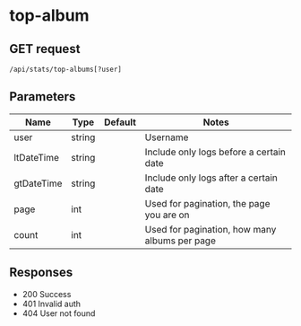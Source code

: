 # top-album

## GET request

`/api/stats/top-albums[?user]`

## Parameters

|Name|Type|Default|Notes|
|---|---|---|---|
|user|string||Username|
|ltDateTime|string||Include only logs before a certain date|
|gtDateTime|string||Include only logs after a certain date|
|page|int||Used for pagination, the page you are on|
|count|int||Used for pagination, how many albums per page|

## Responses

- 200 Success
- 401 Invalid auth
- 404 User not found